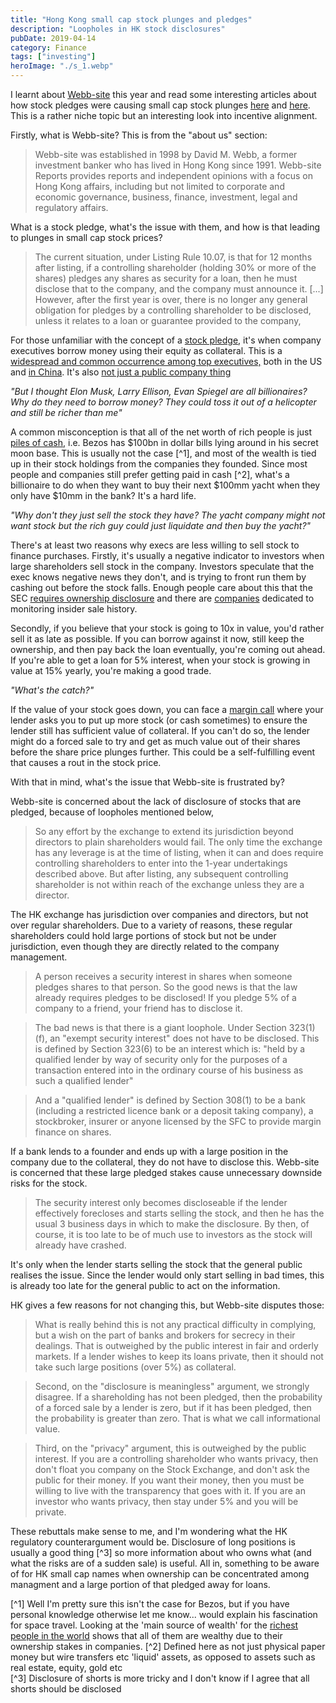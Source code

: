 ```yaml
---
title: "Hong Kong small cap stock plunges and pledges"
description: "Loopholes in HK stock disclosures"
pubDate: 2019-04-14
category: Finance
tags: ["investing"]
heroImage: "./s_1.webp"
---
```


I learnt about [Webb-site](https://webb-site.com/pages/aboutus.asp "about us") this year and read some interesting articles about how stock pledges were causing small cap stock plunges [here](https://webb-site.com/articles/pledge.asp "long article") and [here](https://webb-site.com/articles/pledges.asp "short article"). This is a rather niche topic but an interesting look into incentive alignment.

Firstly, what is Webb-site? This is from the "about us" section:

> Webb-site was established in 1998 by David M. Webb, a former investment banker who has lived in Hong Kong since 1991. Webb-site Reports provides reports and independent opinions with a focus on Hong Kong affairs, including but not limited to corporate and economic governance, business, finance, investment, legal and regulatory affairs. 

What is a stock pledge, what's the issue with them, and how is that leading to plunges in small cap stock prices?

> The current situation, under Listing Rule 10.07, is that for 12 months after listing, if a controlling shareholder (holding 30% or more of the shares) pledges any shares as security for a loan, then he must disclose that to the company, and the company must announce it. \[...\] However, after the first year is over, there is no longer any general obligation for pledges by a controlling shareholder to be disclosed, unless it relates to a loan or guarantee provided to the company,

For those unfamiliar with the concept of a [stock pledge](https://www.sec.gov/Archives/edgar/data/937556/000119312507123994/dex1039.htm "SEC form"), it's when company executives borrow money using their equity as collateral. This is a [widespread and common occurrence among top executives,](https://www.reuters.com/article/us-usa-executives-loans-idUSKCN0T61Y620151117 "reuters article") both in the US and [in China](hhttps://www.washingtonpost.com/business/whats-share-pledging-and-why-is-china-concerned-quicktake/2018/10/23/67408404-d72c-11e8-8384-bcc5492fef49_story.html?utm_term=.06bfbb2dd052 "china share pledge"). It's also [not just a public company thing](https://www.recode.net/2018/1/17/16902002/startup-silicon-valley-bank-sharespost-collateral-bank-loans "sharespost") 

*"But I thought Elon Musk, Larry Ellison, Evan Spiegel are all billionaires? Why do they need to borrow money? They could toss it out of a helicopter and still be richer than me"*

A common misconception is that all of the net worth of rich people is just [piles of cash](https://www.forbes.com/lists/fictional15/2011/profile/smaug.html "cash"), i.e. Bezos has $100bn in dollar bills lying around in his secret moon base. This is usually not the case [^1], and most of the wealth is tied up in their stock holdings from the companies they founded. Since most people and companies still prefer getting paid in cash [^2], what's a billionaire to do when they want to buy their next $100mm yacht when they only have $10mm in the bank? It's a hard life.

*"Why don't they just sell the stock they have? The yacht company might not want stock but the rich guy could just liquidate and then buy the yacht?"*

There's at least two reasons why execs are less willing to sell stock to finance purchases. Firstly, it's usually a negative indicator to investors when large shareholders sell stock in the company. Investors speculate that the exec knows negative news they don't, and is trying to front run them by cashing out before the stock falls. Enough people care about this that the SEC [requires ownership disclosure](https://www.investopedia.com/terms/f/form4.asp "form 4") and there are [companies](https://www.insiderscore.com/ "insiderscore") dedicated to monitoring insider sale history. 

Secondly, if you believe that your stock is going to 10x in value, you'd rather sell it as late as possible. If you can borrow against it now, still keep the ownership, and then pay back the loan eventually, you're coming out ahead. If you're able to get a loan for 5% interest, when your stock is growing in value at 15% yearly, you're making a good trade.

*"What's the catch?"*

If the value of your stock goes down, you can face a [margin call](https://www.investopedia.com/terms/m/margincall.asp "margin") where your lender asks you to put up more stock (or cash sometimes) to ensure the lender still has sufficient value of collateral. If you can't do so, the lender might do a forced sale to try and get as much value out of their shares before the share price plunges further. This could be a self-fulfilling event that causes a rout in the stock price.

With that in mind, what's the issue that Webb-site is frustrated by? 

Webb-site is concerned about the lack of disclosure of stocks that are pledged, because of loopholes mentioned below,

> So any effort by the exchange to extend its jurisdiction beyond directors to plain shareholders would fail. The only time the exchange has any leverage is at the time of listing, when it can and does require controlling shareholders to enter into the 1-year undertakings described above. But after listing, any subsequent controlling shareholder is not within reach of the exchange unless they are a director.

The HK exchange has jurisdiction over companies and directors, but not over regular shareholders. Due to a variety of reasons, these regular shareholders could hold large portions of stock but not be under jurisdiction, even though they are directly related to the company management. 

> A person receives a security interest in shares when someone pledges shares to that person. So the good news is that the law already requires pledges to be disclosed! If you pledge 5% of a company to a friend, your friend has to disclose it.

> The bad news is that there is a giant loophole. Under Section 323(1)(f), an "exempt security interest" does not have to be disclosed. This is defined by Section 323(6) to be an interest which is: "held by a qualified lender by way of security only for the purposes of a transaction entered into in the ordinary course of his business as such a qualified lender"

> And a "qualified lender" is defined by Section 308(1) to be a bank (including a restricted licence bank or a deposit taking company), a stockbroker, insurer or anyone licensed by the SFC to provide margin finance on shares.

If a bank lends to a founder and ends up with a large position in the company due to the collateral, they do not have to disclose this. Webb-site is concerned that these large pledged stakes cause unnecessary downside risks for the stock. 

> The security interest only becomes discloseable if the lender effectively forecloses and starts selling the stock, and then he has the usual 3 business days in which to make the disclosure. By then, of course, it is too late to be of much use to investors as the stock will already have crashed.

It's only when the lender starts selling the stock that the general public realises the issue. Since the lender would only start selling in bad times, this is already too late for the general public to act on the information.

HK gives a few reasons for not changing this, but Webb-site disputes those:

> What is really behind this is not any practical difficulty in complying, but a wish on the part of banks and brokers for secrecy in their dealings. That is outweighed by the public interest in fair and orderly markets. If a lender wishes to keep its loans private, then it should not take such large positions (over 5%) as collateral.

> Second, on the "disclosure is meaningless" argument, we strongly disagree. If a shareholding has not been pledged, then the probability of a forced sale by a lender is zero, but if it has been pledged, then the probability is greater than zero. That is what we call informational value. 

> Third, on the "privacy" argument, this is outweighed by the public interest. If you are a controlling shareholder who wants privacy, then don't float you company on the Stock Exchange, and don't ask the public for their money. If you want their money, then you must be willing to live with the transparency that goes with it. If you are an investor who wants privacy, then stay under 5% and you will be private. 

These rebuttals make sense to me, and I'm wondering what the HK regulatory counterargument would be. Disclosure of long positions is usually a good thing [^3] so more information about who owns what (and what the risks are of a sudden sale) is useful. All in, something to be aware of for HK small cap names when ownership can be concentrated among managment and a large portion of that pledged away for loans.  

[^1] Well I'm pretty sure this isn't the case for Bezos, but if you have personal knowledge otherwise let me know... would explain his fascination for space travel. Looking at the 'main source of wealth' for the [richest people in the world](https://en.wikipedia.org/wiki/List_of_richest_people_in_the_world "rich ppl") shows that all of them are wealthy due to their ownership stakes in companies. 
[^2] Defined here as not just physical paper money but wire transfers etc 'liquid' assets, as opposed to assets such as real estate, equity, gold etc  
[^3] Disclosure of shorts is more tricky and I don't know if I agree that all shorts should be disclosed
